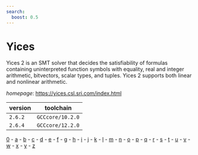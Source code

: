 ```yaml
---
search:
  boost: 0.5
---
```

# Yices

Yices 2 is an SMT solver that decides the satisfiability of formulas containing uninterpreted  function symbols with equality, real and integer arithmetic, bitvectors, scalar types, and tuples. Yices 2 supports  both linear and nonlinear arithmetic.

*homepage*: <https://yices.csl.sri.com/index.html>

version | toolchain
--------|----------
``2.6.2`` | ``GCCcore/10.2.0``
``2.6.4`` | ``GCCcore/12.2.0``

[0](../0/index.md) - [a](../a/index.md) - [b](../b/index.md) - [c](../c/index.md) - [d](../d/index.md) - [e](../e/index.md) - [f](../f/index.md) - [g](../g/index.md) - [h](../h/index.md) - [i](../i/index.md) - [j](../j/index.md) - [k](../k/index.md) - [l](../l/index.md) - [m](../m/index.md) - [n](../n/index.md) - [o](../o/index.md) - [p](../p/index.md) - [q](../q/index.md) - [r](../r/index.md) - [s](../s/index.md) - [t](../t/index.md) - [u](../u/index.md) - [v](../v/index.md) - [w](../w/index.md) - [x](../x/index.md) - [y](../y/index.md) - [z](../z/index.md)

